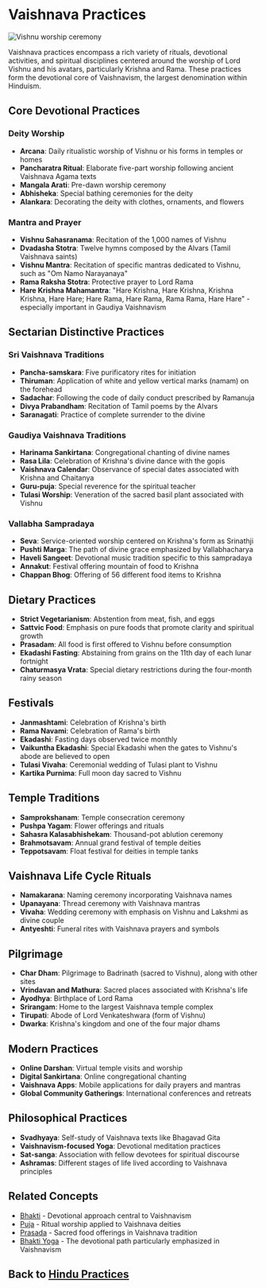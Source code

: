 # Vaishnava Practices

![Vishnu worship ceremony](vaishnava_worship.jpg)

Vaishnava practices encompass a rich variety of rituals, devotional activities, and spiritual disciplines centered around the worship of Lord Vishnu and his avatars, particularly Krishna and Rama. These practices form the devotional core of Vaishnavism, the largest denomination within Hinduism.

## Core Devotional Practices

### Deity Worship

- **Arcana**: Daily ritualistic worship of Vishnu or his forms in temples or homes
- **Pancharatra Ritual**: Elaborate five-part worship following ancient Vaishnava Agama texts
- **Mangala Arati**: Pre-dawn worship ceremony
- **Abhisheka**: Special bathing ceremonies for the deity
- **Alankara**: Decorating the deity with clothes, ornaments, and flowers

### Mantra and Prayer

- **Vishnu Sahasranama**: Recitation of the 1,000 names of Vishnu
- **Dvadasha Stotra**: Twelve hymns composed by the Alvars (Tamil Vaishnava saints)
- **Vishnu Mantra**: Recitation of specific mantras dedicated to Vishnu, such as "Om Namo Narayanaya"
- **Rama Raksha Stotra**: Protective prayer to Lord Rama
- **Hare Krishna Mahamantra**: "Hare Krishna, Hare Krishna, Krishna Krishna, Hare Hare; Hare Rama, Hare Rama, Rama Rama, Hare Hare" - especially important in Gaudiya Vaishnavism

## Sectarian Distinctive Practices

### Sri Vaishnava Traditions

- **Pancha-samskara**: Five purificatory rites for initiation
- **Thiruman**: Application of white and yellow vertical marks (namam) on the forehead
- **Sadachar**: Following the code of daily conduct prescribed by Ramanuja
- **Divya Prabandham**: Recitation of Tamil poems by the Alvars
- **Saranagati**: Practice of complete surrender to the divine

### Gaudiya Vaishnava Traditions

- **Harinama Sankirtana**: Congregational chanting of divine names
- **Rasa Lila**: Celebration of Krishna's divine dance with the gopis
- **Vaishnava Calendar**: Observance of special dates associated with Krishna and Chaitanya
- **Guru-puja**: Special reverence for the spiritual teacher
- **Tulasi Worship**: Veneration of the sacred basil plant associated with Vishnu

### Vallabha Sampradaya

- **Seva**: Service-oriented worship centered on Krishna's form as Srinathji
- **Pushti Marga**: The path of divine grace emphasized by Vallabhacharya
- **Haveli Sangeet**: Devotional music tradition specific to this sampradaya
- **Annakut**: Festival offering mountain of food to Krishna
- **Chappan Bhog**: Offering of 56 different food items to Krishna

## Dietary Practices

- **Strict Vegetarianism**: Abstention from meat, fish, and eggs
- **Sattvic Food**: Emphasis on pure foods that promote clarity and spiritual growth
- **Prasadam**: All food is first offered to Vishnu before consumption
- **Ekadashi Fasting**: Abstaining from grains on the 11th day of each lunar fortnight
- **Chaturmasya Vrata**: Special dietary restrictions during the four-month rainy season

## Festivals

- **Janmashtami**: Celebration of Krishna's birth
- **Rama Navami**: Celebration of Rama's birth
- **Ekadashi**: Fasting days observed twice monthly
- **Vaikuntha Ekadashi**: Special Ekadashi when the gates to Vishnu's abode are believed to open
- **Tulasi Vivaha**: Ceremonial wedding of Tulasi plant to Vishnu
- **Kartika Purnima**: Full moon day sacred to Vishnu

## Temple Traditions

- **Samprokshanam**: Temple consecration ceremony
- **Pushpa Yagam**: Flower offerings and rituals
- **Sahasra Kalasabhishekam**: Thousand-pot ablution ceremony
- **Brahmotsavam**: Annual grand festival of temple deities
- **Teppotsavam**: Float festival for deities in temple tanks

## Vaishnava Life Cycle Rituals

- **Namakarana**: Naming ceremony incorporating Vaishnava names
- **Upanayana**: Thread ceremony with Vaishnava mantras
- **Vivaha**: Wedding ceremony with emphasis on Vishnu and Lakshmi as divine couple
- **Antyeshti**: Funeral rites with Vaishnava prayers and symbols

## Pilgrimage

- **Char Dham**: Pilgrimage to Badrinath (sacred to Vishnu), along with other sites
- **Vrindavan and Mathura**: Sacred places associated with Krishna's life
- **Ayodhya**: Birthplace of Lord Rama
- **Srirangam**: Home to the largest Vaishnava temple complex
- **Tirupati**: Abode of Lord Venkateshwara (form of Vishnu)
- **Dwarka**: Krishna's kingdom and one of the four major dhams

## Modern Practices

- **Online Darshan**: Virtual temple visits and worship
- **Digital Sankirtana**: Online congregational chanting
- **Vaishnava Apps**: Mobile applications for daily prayers and mantras
- **Global Community Gatherings**: International conferences and retreats

## Philosophical Practices

- **Svadhyaya**: Self-study of Vaishnava texts like Bhagavad Gita
- **Vaishnavism-focused Yoga**: Devotional meditation practices
- **Sat-sanga**: Association with fellow devotees for spiritual discourse
- **Ashramas**: Different stages of life lived according to Vaishnava principles

## Related Concepts

- [Bhakti](./bhakti.md) - Devotional approach central to Vaishnavism
- [Puja](./puja.md) - Ritual worship applied to Vaishnava deities
- [Prasada](./prasada.md) - Sacred food offerings in Vaishnava tradition
- [Bhakti Yoga](./bhakti_yoga.md) - The devotional path particularly emphasized in Vaishnavism

## Back to [Hindu Practices](./README.md)
